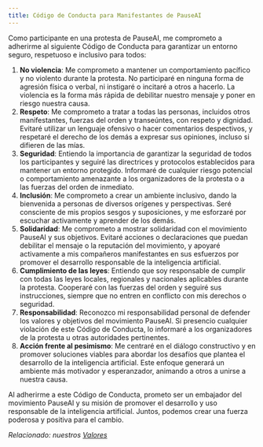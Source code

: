 ```yaml
---
title: Código de Conducta para Manifestantes de PauseAI
---
```


 <!-- fin de los metadatos de Frontmatter, las líneas de guiones arriba deben mantenerse -->

Como participante en una protesta de PauseAI, me comprometo a adherirme al siguiente Código de Conducta para garantizar un entorno seguro, respetuoso e inclusivo para todos:

1. **No violencia**: Me comprometo a mantener un comportamiento pacífico y no violento durante la protesta. No participaré en ninguna forma de agresión física o verbal, ni instigaré o incitaré a otros a hacerlo. La violencia es la forma más rápida de debilitar nuestro mensaje y poner en riesgo nuestra causa.
2. **Respeto**: Me comprometo a tratar a todas las personas, incluidos otros manifestantes, fuerzas del orden y transeúntes, con respeto y dignidad. Evitaré utilizar un lenguaje ofensivo o hacer comentarios despectivos, y respetaré el derecho de los demás a expresar sus opiniones, incluso si difieren de las mías.
3. **Seguridad**: Entiendo la importancia de garantizar la seguridad de todos los participantes y seguiré las directrices y protocolos establecidos para mantener un entorno protegido. Informaré de cualquier riesgo potencial o comportamiento amenazante a los organizadores de la protesta o a las fuerzas del orden de inmediato.
4. **Inclusión**: Me comprometo a crear un ambiente inclusivo, dando la bienvenida a personas de diversos orígenes y perspectivas. Seré consciente de mis propios sesgos y suposiciones, y me esforzaré por escuchar activamente y aprender de los demás.
5. **Solidaridad**: Me comprometo a mostrar solidaridad con el movimiento PauseAI y sus objetivos. Evitaré acciones o declaraciones que puedan debilitar el mensaje o la reputación del movimiento, y apoyaré activamente a mis compañeros manifestantes en sus esfuerzos por promover el desarrollo responsable de la inteligencia artificial.
6. **Cumplimiento de las leyes**: Entiendo que soy responsable de cumplir con todas las leyes locales, regionales y nacionales aplicables durante la protesta. Cooperaré con las fuerzas del orden y seguiré sus instrucciones, siempre que no entren en conflicto con mis derechos o seguridad.
7. **Responsabilidad**: Reconozco mi responsabilidad personal de defender los valores y objetivos del movimiento PauseAI. Si presencio cualquier violación de este Código de Conducta, lo informaré a los organizadores de la protesta u otras autoridades pertinentes.
8. **Acción frente al pesimismo**: Me centraré en el diálogo constructivo y en promover soluciones viables para abordar los desafíos que plantea el desarrollo de la inteligencia artificial. Este enfoque generará un ambiente más motivador y esperanzador, animando a otros a unirse a nuestra causa.

Al adherirme a este Código de Conducta, prometo ser un embajador del movimiento PauseAI y su misión de promover el desarrollo y uso responsable de la inteligencia artificial. Juntos, podemos crear una fuerza poderosa y positiva para el cambio.

_Relacionado: nuestros [Valores](/values)_
